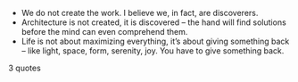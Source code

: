  - We do not create the work. I believe we, in fact, are discoverers.
 - Architecture is not created, it is discovered – the hand will find solutions before the mind can even comprehend them.
 - Life is not about maximizing everything, it’s about giving something back – like light, space, form, serenity, joy. You have to give something back.

3 quotes